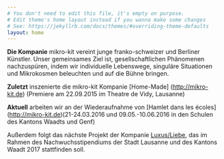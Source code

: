 ```yaml
---
# You don't need to edit this file, it's empty on purpose.
# Edit theme's home layout instead if you wanna make some changes
# See: https://jekyllrb.com/docs/themes/#overriding-theme-defaults
layout: home
---
```

**Die Kompanie** mikro-kit vereint junge franko-schweizer und Berliner Künstler. Unser gemeinsames Ziel ist, gesellschaftlichen Phänomenen nachzuspüren, indem wir individuelle Lebenswege, singuläre Situationen und Mikrokosmen beleuchten und auf die Bühne bringen.

**Zuletzt** inszenierte die mikro-kit Kompanie [Home-Made] (http://mikro-kit.de)
(Premiere am 22.09.2015 im Theatre de Vidy, Lausanne)

**Aktuell** arbeiten wir an der Wiederaufnahme von [Hamlet dans les écoles] (http://mikro-kit.de)(21-24.03.2016 und 09.05.-10.06.2016 in den Schulen des Kantons Waadts und Genf)

Außerdem folgt das nächste Projekt der Kompanie <a href="#">Luxus/Liebe</a>, das im Rahmen des Nachwuchsstipendiums der Stadt Lausanne und des Kantons Waadt 2017 stattfinden soll.
